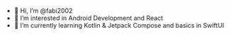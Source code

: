 - 👋 Hi, I’m @fabi2002
- 👀 I’m interested in Android Development and React
- 🌱 I’m currently learning Kotlin & Jetpack Compose and basics in SwiftUI

<!---
fabi2002/fabi2002 is a ✨ special ✨ repository because its `README.md` (this file) appears on your GitHub profile.
You can click the Preview link to take a look at your changes.
--->
